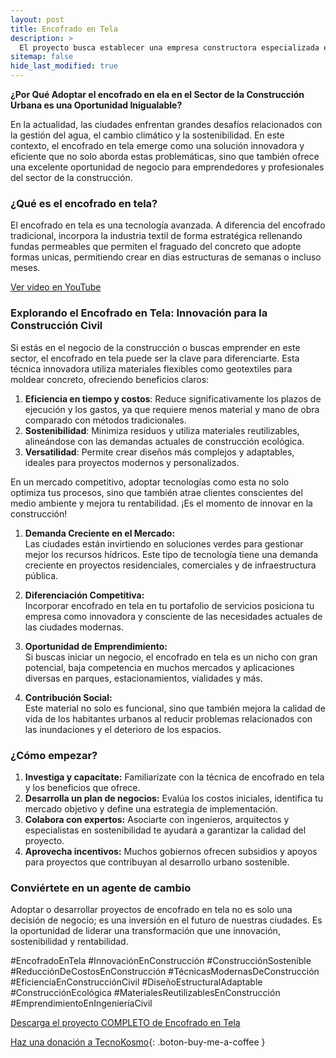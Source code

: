 ```yaml
---
layout: post
title: Encofrado en Tela
description: >
  El proyecto busca establecer una empresa constructora especializada en el uso del encofrado en tela, una técnica innovadora y sostenible que optimiza costos, reduce tiempos de ejecución y minimiza el impacto ambiental, ofreciendo soluciones modernas para la ingeniería civil.
sitemap: false
hide_last_modified: true
---
```


**¿Por Qué Adoptar el encofrado en ela en el Sector de la Construcción Urbana es una Oportunidad Inigualable?**  

En la actualidad, las ciudades enfrentan grandes desafíos relacionados con la gestión del agua, el cambio climático y la sostenibilidad. En este contexto, el encofrado en tela emerge como una solución innovadora y eficiente que no solo aborda estas problemáticas, sino que también ofrece una excelente oportunidad de negocio para emprendedores y profesionales del sector de la construcción.

### **¿Qué es el encofrado en tela?**  
El encofrado en tela es una tecnología avanzada. A diferencia del encofrado tradicional, incorpora la industria textil de forma estratégica rellenando fundas permeables que permiten el fraguado del concreto que adopte formas unicas, permitiendo crear en dias estructuras de semanas o incluso meses.

[Ver video en YouTube](https://www.youtube.com/watch?v=p51btvregMw&t)

### **Explorando el Encofrado en Tela: Innovación para la Construcción Civil**

Si estás en el negocio de la construcción o buscas emprender en este sector, el encofrado en tela puede ser la clave para diferenciarte. Esta técnica innovadora utiliza materiales flexibles como geotextiles para moldear concreto, ofreciendo beneficios claros:

1. **Eficiencia en tiempo y costos**: Reduce significativamente los plazos de ejecución y los gastos, ya que requiere menos material y mano de obra comparado con métodos tradicionales.  
2. **Sostenibilidad**: Minimiza residuos y utiliza materiales reutilizables, alineándose con las demandas actuales de construcción ecológica.  
3. **Versatilidad**: Permite crear diseños más complejos y adaptables, ideales para proyectos modernos y personalizados.  

En un mercado competitivo, adoptar tecnologías como esta no solo optimiza tus procesos, sino que también atrae clientes conscientes del medio ambiente y mejora tu rentabilidad. ¡Es el momento de innovar en la construcción!

1. **Demanda Creciente en el Mercado:**  
   Las ciudades están invirtiendo en soluciones verdes para gestionar mejor los recursos hídricos. Este tipo de tecnología tiene una demanda creciente en proyectos residenciales, comerciales y de infraestructura pública.  

2. **Diferenciación Competitiva:**  
   Incorporar encofrado en tela en tu portafolio de servicios posiciona tu empresa como innovadora y consciente de las necesidades actuales de las ciudades modernas.  

3. **Oportunidad de Emprendimiento:**  
   Si buscas iniciar un negocio, el encofrado en tela es un nicho con gran potencial, baja competencia en muchos mercados y aplicaciones diversas en parques, estacionamientos, vialidades y más.  

4. **Contribución Social:**  
   Este material no solo es funcional, sino que también mejora la calidad de vida de los habitantes urbanos al reducir problemas relacionados con las inundaciones y el deterioro de los espacios.  

### **¿Cómo empezar?**  
1. **Investiga y capacítate:** Familiarízate con la técnica de encofrado en tela y los beneficios que ofrece. 
2. **Desarrolla un plan de negocios:** Evalúa los costos iniciales, identifica tu mercado objetivo y define una estrategia de implementación.  
3. **Colabora con expertos:** Asociarte con ingenieros, arquitectos y especialistas en sostenibilidad te ayudará a garantizar la calidad del proyecto.  
4. **Aprovecha incentivos:** Muchos gobiernos ofrecen subsidios y apoyos para proyectos que contribuyan al desarrollo urbano sostenible.  

### **Conviértete en un agente de cambio**  
Adoptar o desarrollar proyectos de encofrado en tela no es solo una decisión de negocio; es una inversión en el futuro de nuestras ciudades. Es la oportunidad de liderar una transformación que une innovación, sostenibilidad y rentabilidad.  

#EncofradoEnTela #InnovaciónEnConstrucción #ConstrucciónSostenible #ReducciónDeCostosEnConstrucción #TécnicasModernasDeConstrucción #EficienciaEnConstrucciónCivil #DiseñoEstructuralAdaptable #ConstrucciónEcológica #MaterialesReutilizablesEnConstrucción #EmprendimientoEnIngenieríaCivil

[Descarga el proyecto COMPLETO de Encofrado en Tela]()

[Haz una donación a TecnoKosmo](https://www.buymeacoffee.com/nain.taleb){: .boton-buy-me-a-coffee }

<object data="../encofradoTela.pdf" width="100%" height="600" type='application/pdf'></object>